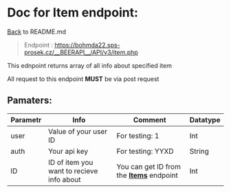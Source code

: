 # Doc for Item endpoint:

[Back](README.md) to README.md

> Endpoint : https://bohmda22.sps-prosek.cz/__BEERAPI__/API/v3/item.php


This ednpoint returns array of all info about specified item

All request to this endpoint <b>MUST</b> be via post request

## Pamaters:

|Parametr | Info | Comment | Datatype|
|-|-|-|-|
| user    | Value of your user ID           | For testing: 1    |  Int               |
| auth    | Your api key                    | For testing: YYXD |  String            |
|ID| ID of item you want to recieve info about | You can get ID from the <b>[Items](Items.md)</b> endpoint  | Int |
